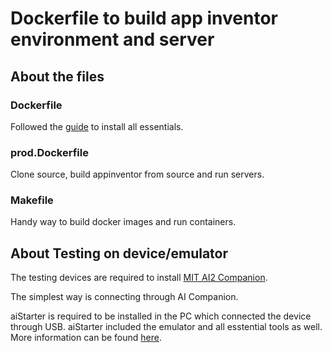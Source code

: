 # Dockerfile to build app inventor environment and server

## About the files

### Dockerfile
Followed the [guide](https://github.com/mit-cml/appinventor-sources#setup-instructions-manual) to install all essentials.

### prod.Dockerfile
Clone source, build appinventor from source and run servers.

### Makefile
Handy way to build docker images and run containers.

## About Testing on device/emulator
The testing devices are required to install [MIT AI2 Companion](https://play.google.com/store/apps/details?id=edu.mit.appinventor.aicompanion3).

The simplest way is connecting through AI Companion.

aiStarter is required to be installed in the PC which connected the device through USB. aiStarter included the emulator and all esstential tools as well. More information can be found [here](https://appinventor.mit.edu/explore/ai2/setup).

